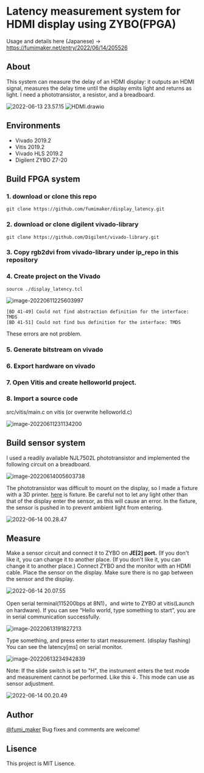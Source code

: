 # Latency measurement system for HDMI display using ZYBO(FPGA)

Usage and details here (Japanese) → https://fumimaker.net/entry/2022/06/14/205526

## About

This system can measure the delay of an HDMI display: it outputs an HDMI signal, measures the delay time until the display emits light and returns as light. I need a phototransistor, a resistor, and a breadboard.

![2022-06-13 23.57.15](https://raw.githubusercontent.com/fumimaker/Public_Images/main/Images/20220614_1655132423_2022-06-13%2023.57.15.jpg)
![HDMI.drawio](https://raw.githubusercontent.com/fumimaker/Public_Images/main/Images/20220614_1655213995.png)
## Environments

- Vivado 2019.2
- Vitis 2019.2
- Vivado HLS 2019.2
- Digilent ZYBO Z7-20



## Build FPGA system

### 1. download or clone this repo

`git clone https://github.com/fumimaker/display_latency.git`

### 2. download or clone digilent vivado-library

`git clone https://github.com/Digilent/vivado-library.git`

### 3. Copy rgb2dvi from vivado-library under ip_repo in this repository
### 4. Create project on the Vivado

`source ./display_latency.tcl`

![image-20220611225603997](https://raw.githubusercontent.com/fumimaker/Public_Images/main/Images/20220611_1654955764_image-20220611225603997.png)

```
[BD 41-49] Could not find abstraction definition for the interface: TMDS 
[BD 41-51] Could not find bus definition for the interface: TMDS 
```

These errors are not problem.

### 5. Generate bitstream on vivado
### 6. Export hardware on vivado
### 7. Open Vitis and create helloworld project.
### 8. Import a source code
src/vitis/main.c on vitis (or overwrite helloworld.c)

![image-20220611231134200](https://raw.githubusercontent.com/fumimaker/Public_Images/main/Images/20220611_1654956694_image-20220611231134200.png)

## Build sensor system

I used a readily available NJL7502L phototransistor and implemented the following circuit on a breadboard.

![image-20220614005603738](https://raw.githubusercontent.com/fumimaker/Public_Images/main/Images/20220614_1655135764_image-20220614005603738.png)

The phototransistor was difficult to mount on the display, so I made a fixture with a 3D printer. [here](https://www.thingiverse.com/thing:5410079) is fixture. Be careful not to let any light other than that of the display enter the sensor, as this will cause an error. In the fixture, the sensor is pushed in to prevent ambient light from entering.

![2022-06-14 00.28.47](https://raw.githubusercontent.com/fumimaker/Public_Images/main/Images/20220614_1655134168_2022-06-14%2000.28.47.jpg)

## Measure

Make a sensor circuit and connect it to ZYBO on **JE[2] port.** (If you don't like it, you can change it to another place. (If you don't like it, you can change it to another place.) Connect ZYBO and the monitor with an HDMI cable. Place the sensor on the display. Make sure there is no gap between the sensor and the display.

![2022-06-14 20.07.55](https://raw.githubusercontent.com/fumimaker/Public_Images/main/Images/20220614_1655205310.jpg)

Open serial terminal(115200bps at 8N1)，and wirte to ZYBO at vitis(Launch on hardware). If you can see “Hello world, type something to start”, you are in serial communication successfully. 

![image-20220613191827213](https://raw.githubusercontent.com/fumimaker/Public_Images/main/Images/20220613_1655115507_image-20220613191827213.png)

Type something, and press enter to start measurement. (display flashing) You can see the latency[ms] on serial monitor.

![image-20220613234942839](https://raw.githubusercontent.com/fumimaker/Public_Images/main/Images/20220613_1655131783_image-20220613234942839.png)

Note: If the slide switch is set to "H", the instrument enters the test mode and measurement cannot be performed. Like this ↓. This mode can use as sensor adjustment.

![2022-06-14 00.20.49](https://github.com/fumimaker/Public_Images/blob/main/Images/20220614_1655134818_2022-06-14%2000.20.49.jpg)

## Author

[@fumi_maker](https://twitter.com/fumi_maker) Bug fixes and comments are welcome!

## Lisence 

This project is MIT Lisence.

